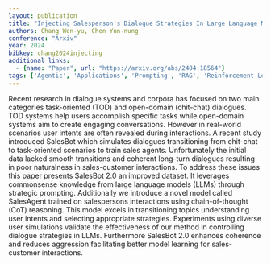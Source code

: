 ```yaml
---
layout: publication
title: "Injecting Salesperson's Dialogue Strategies In Large Language Models With Chain-of-thought Reasoning"
authors: Chang Wen-yu, Chen Yun-nung
conference: "Arxiv"
year: 2024
bibkey: chang2024injecting
additional_links:
  - {name: "Paper", url: "https://arxiv.org/abs/2404.18564"}
tags: ['Agentic', 'Applications', 'Prompting', 'RAG', 'Reinforcement Learning']
---
```

Recent research in dialogue systems and corpora has focused on two main categories task-oriented (TOD) and open-domain (chit-chat) dialogues. TOD systems help users accomplish specific tasks while open-domain systems aim to create engaging conversations. However in real-world scenarios user intents are often revealed during interactions. A recent study introduced SalesBot which simulates dialogues transitioning from chit-chat to task-oriented scenarios to train sales agents. Unfortunately the initial data lacked smooth transitions and coherent long-turn dialogues resulting in poor naturalness in sales-customer interactions. To address these issues this paper presents SalesBot 2.0 an improved dataset. It leverages commonsense knowledge from large language models (LLMs) through strategic prompting. Additionally we introduce a novel model called SalesAgent trained on salespersons interactions using chain-of-thought (CoT) reasoning. This model excels in transitioning topics understanding user intents and selecting appropriate strategies. Experiments using diverse user simulations validate the effectiveness of our method in controlling dialogue strategies in LLMs. Furthermore SalesBot 2.0 enhances coherence and reduces aggression facilitating better model learning for sales-customer interactions.
